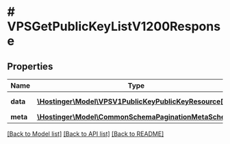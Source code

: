 # # VPSGetPublicKeyListV1200Response

## Properties

Name | Type | Description | Notes
------------ | ------------- | ------------- | -------------
**data** | [**\Hostinger\Model\VPSV1PublicKeyPublicKeyResource[]**](VPSV1PublicKeyPublicKeyResource.md) | Array of [&#x60;VPS.V1.PublicKey.PublicKeyResource&#x60;](#model/vpsv1publickeypublickeyresource) | [optional]
**meta** | [**\Hostinger\Model\CommonSchemaPaginationMetaSchema**](CommonSchemaPaginationMetaSchema.md) |  | [optional]

[[Back to Model list]](../../README.md#models) [[Back to API list]](../../README.md#endpoints) [[Back to README]](../../README.md)
